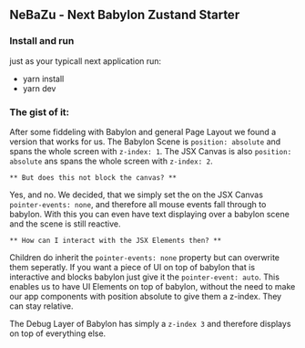 ## NeBaZu - Next Babylon Zustand Starter

### Install and run

just as your typicall next application run:

- yarn install
- yarn dev

### The gist of it:

After some fiddeling with Babylon and general Page Layout we found a version that works for us.
The Babylon Scene is `position: absolute` and spans the whole screen with `z-index: 1`.
The JSX Canvas is also `position: absolute` ans spans the whole screen with `z-index: 2`.

    ** But does this not block the canvas? **

Yes, and no. We decided, that we simply set the on the JSX Canvas `pointer-events: none`, and therefore all mouse events fall through to babylon.
With this you can even have text displaying over a babylon scene and the scene is still reactive.

    ** How can I interact with the JSX Elements then? **

Children do inherit the `pointer-events: none` property but can overwrite them seperatly. If you want a piece of UI on top of babylon that is interactive and blocks babylon just
give it the `pointer-event: auto`.
This enables us to have UI Elements on top of babylon, without the need to make our app components with position absolute to give them a z-index. They can stay relative.

The Debug Layer of Babylon has simply a `z-index 3` and therefore displays on top of everything else.

